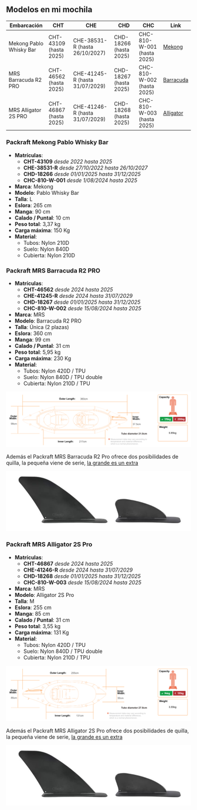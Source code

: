 ## Modelos en mi mochila
| Embarcación | CHT | CHE | CHD | CHC | Link |
|-------------|-----|-----|-----|-----|------|
| Mekong Pablo Whisky Bar | CHT-43109 (hasta 2025) | CHE-38531-R (hasta 26/10/2027) | CHD-18266 (hasta 2025) | CHC-810-W-001 (hasta 2025) | [Mekong](./Embarcaciones.md#packraft-mekong-pablo-whisky-bar) |
| MRS Barracuda R2 PRO | CHT-46562 (hasta 2025) | CHE-41245-R (hasta 31/07/2029) | CHD-18267 (hasta 2025) | CHC-810-W-002 (hasta 2025) | [Barracuda](./Embarcaciones.md#packraft-MRS-barracuda-r2-pro) |
| MRS Alligator 2S PRO | CHT-46867 (hasta 2025) | CHE-41246-R (hasta 31/07/2029) | CHD-18268 (hasta 2025) | CHC-810-W-003 (hasta 2025) | [Alligator](./Embarcaciones.md#packraft-MRS-alligator-2s-pro) |

### Packraft Mekong Pablo Whisky Bar
* **Matrículas**:
    * **CHT-43109** *desde 2022 hasta 2025*
    * **CHE-38531-R** *desde 27/10/2022 hasta 26/10/2027*
    * **CHD-18266** *desde 01/01/2025 hasta 31/12/2025*
    * **CHC-810-W-001** *desde 1/08/2024 hasta 2025*
* **Marca**: Mekong
* **Modelo**: Pablo Whisky Bar
* **Talla**: L
* **Eslora**: 265 cm
* **Manga**: 90 cm
* **Calado / Puntal**: 10 cm
* **Peso total**: 3,37 kg
* **Carga máxima**: 150 Kg
* **Material**:
    * Tubos: Nylon 210D
    * Suelo: Nylon 840D
    * Cubierta: Nylon 210D

### Packraft MRS Barracuda R2 PRO
* **Matrículas**:
    * **CHT-46562** *desde 2024 hasta 2025*
    * **CHE-41245-R** *desde 2024 hasta 31/07/2029*
    * **CHD-18267** *desde 01/01/2025 hasta 31/12/2025*
    * **CHC-810-W-002** *desde 15/08/2024 hasta 2025*
* **Marca**: MRS
* **Modelo**: Barracuda R2 PRO
* **Talla**: Única (2 plazas)
* **Eslora**: 360 cm
* **Manga**: 99 cm
* **Calado / Puntal**: 31 cm
* **Peso total**: 5,95 kg
* **Carga máxima**: 230 Kg
* **Material**:
    * Tubos: Nylon 420D / TPU
    * Suelo: Nylon 840D / TPU double
    * Cubierta: Nylon 210D / TPU

![](./images/Barracuda-R2-Pro-1.svg)

Además el Packraft MRS Barracuda R2 Pro ofrece dos posibilidades de quilla, la pequeña viene de serie, [la grande es un extra](https://www.microrafting.com/products/skeg?variant=40271482192069)

![](./images/MRS-skegs.jpg)

### Packraft MRS Alligator 2S Pro
* **Matrículas**:
    * **CHT-46867** *desde 2024 hasta 2025*
    * **CHE-41246-R** *desde 2024 hasta 31/07/2029*
    * **CHD-18268** *desde 01/01/2025 hasta 31/12/2025*
    * **CHC-810-W-003** *desde 15/08/2024 hasta 2025*
* **Marca**: MRS
* **Modelo**: Alligator 2S Pro
* **Talla**: M
* **Eslora**: 255 cm
* **Manga**: 85 cm
* **Calado / Puntal**: 31 cm
* **Peso total**: 3,55 kg
* **Carga máxima**: 131 Kg
* **Material**:
    * Tubos: Nylon 420D / TPU
    * Suelo: Nylon 840D / TPU double
    * Cubierta: Nylon 210D / TPU

![](./images/Alligator-2S-Pro-1.svg)

Además el Packraft MRS Alligator 2S Pro ofrece dos posibilidades de quilla, la pequeña viene de serie, [la grande es un extra](https://www.microrafting.com/products/skeg?variant=40271482192069)

![](./images/MRS-skegs.jpg)
